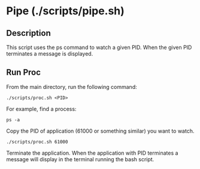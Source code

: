 # Pipe (./scripts/pipe.sh)

## Description

This script uses the ps command to watch a given PID. When the given PID terminates a message is displayed.

## Run Proc

From the main directory, run the following command:

```shell
./scripts/proc.sh <PID>
```

For example, find a process:

```shell
ps -a
```

Copy the PID of application (61000 or something similar) you want to watch.

```shell
./scripts/proc.sh 61000
```

Terminate the application. When the application with PID terminates a message will display in the terminal running the bash script.
